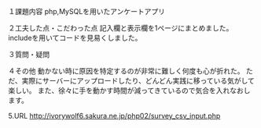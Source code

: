 １課題内容
php,MySQLを用いたアンケートアプリ

２工夫した点・こだわった点
記入欄と表示欄を1ページにまとめました。
includeを用いてコードを見易くしました。


３質問・疑問


４その他
動かない時に原因を特定するのが非常に難しく何度も心が折れた。
ただ、実際にサーバーにアップロードしたり、どんどん実践に移っている気がして楽しい。
また、徐々に手を動かす時間が減ってきているので気合を入れなおします。

5.URL
http://ivorywolf6.sakura.ne.jp/php02/survey_csv_input.php
